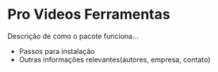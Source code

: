 # Pro Videos Ferramentas

Descrição de como o pacote funciona...

* Passos para instalação
* Outras informações relevantes(autores, empresa, contato)